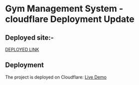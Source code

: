 # Gym Management System - cloudflare Deployment Update

## Deployed site:-
[DEPLOYED LINK](https://ironcorefit.netlify.app/)


   ## Deployment
The project is deployed on Cloudflare: [Live Demo](https://gym-managment-system.pages.dev/)
